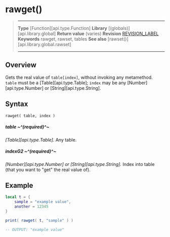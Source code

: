 # rawget()

> --------------------- ------------------------------------------------------------------------------------------
> __Type__              [Function][api.type.Function]
> __Library__           [(globals)][api.library.global]
> __Return value__      (varies)
> __Revision__          [REVISION_LABEL](REVISION_URL)
> __Keywords__          rawget, rawset, tables
> __See also__          [rawset()][api.library.global.rawset]
> --------------------- ------------------------------------------------------------------------------------------


## Overview

Gets the real value of `table[index]`, without invoking any metamethod. `table` must be a [Table][api.type.Table]; `index` may be any [Number][api.type.Number] or [String][api.type.String].


## Syntax

	rawget( table, index )

##### table ~^(required)^~
_[Table][api.type.Table]._ Any table.

##### indexG2 ~^(required)^~
_[Number][api.type.Number] or [String][api.type.String]._ Index into table (that you want to "get" the real value of).


## Example

`````lua
local t = {
	sample = "example value",
	another = 12345
}

print( rawget( t, "sample" ) )

-- OUTPUT: "example value"
`````